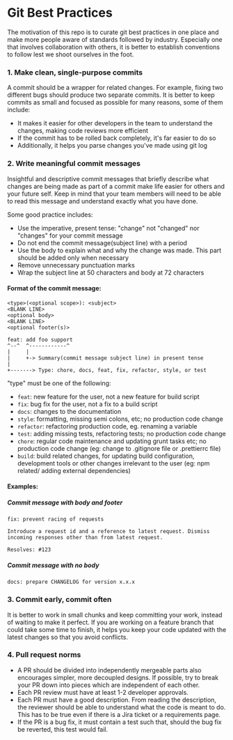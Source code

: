# Git Best Practices

The motivation of this repo is to curate git best practices in one place and make more people aware of standards followed by industry. Especially one that involves collaboration with others, it is better to establish conventions to follow lest we shoot ourselves in the foot.

### 1. Make clean, single-purpose commits

A commit should be a wrapper for related changes. For example, fixing two different bugs should produce two separate commits. It is better to keep commits as small and focused as possible for many reasons, some of them include:

- It makes it easier for other developers in the team to understand the changes, making code reviews more efficient
- If the commit has to be rolled back completely, it's far easier to do so
- Additionally, it helps you parse changes you've made using git log


### 2. Write meaningful commit messages

Insightful and descriptive commit messages that briefly describe what changes are being made as part of a commit make life easier for others and your future self. Keep in mind that your team members will need to be able to read this message and understand exactly what you have done.

Some good practice includes:

- Use the imperative, present tense: "change" not "changed" nor "changes" for your commit message 
- Do not end the commit message(subject line) with a period
- Use the body to explain what and why the change was made. This part should be added only when necessary
- Remove unnecessary punctuation marks
- Wrap the subject line at 50 characters and body at 72 characters

#### Format of the commit message:

```
<type>(<optional scope>): <subject>
<BLANK LINE>
<optional body>
<BLANK LINE>
<optional footer(s)>
```
  
```
feat: add foo support
^--^  ^------------^
|     |
|     +-> Summary(commit message subject line) in present tense
|
+-------> Type: chore, docs, feat, fix, refactor, style, or test
```

"type" must be one of the following:

- `feat`: new feature for the user, not a new feature for build script
- `fix`: bug fix for the user, not a fix to a build script
- `docs`: changes to the documentation
- `style`: formatting, missing semi colons, etc; no production code change
- `refactor`: refactoring production code, eg. renaming a variable
- `test`: adding missing tests, refactoring tests; no production code change
- `chore`: regular code maintenance and updating grunt tasks etc; no production code change (eg: change to .gitignore file or .prettierrc file)
- `build`: build related changes, for updating build configuration, development tools or other changes irrelevant to the user (eg: npm related/ adding external dependencies)

#### Examples:

##### Commit message with body and footer

```
fix: prevent racing of requests

Introduce a request id and a reference to latest request. Dismiss
incoming responses other than from latest request.

Resolves: #123
```

##### Commit message with no body

```
docs: prepare CHANGELOG for version x.x.x
```

### 3. Commit early, commit often

It is better to work in small chunks and keep committing your work, instead of waiting to make it perfect. If you are working on a feature branch that could take some time to finish, it helps you keep your code updated with the latest changes so that you avoid conflicts.

### 4. Pull request norms

- A PR should be divided into independently mergeable parts also encourages simpler, more decoupled designs. If possible, try to break your PR down into pieces which are independent of each other.
- Each PR review must have at least 1-2 developer approvals.
- Each PR must have a good description. From reading the description, the reviewer should be able to understand what the code is meant to do. This has to be true even if there is a Jira ticket or a requirements page.
- If the PR is a bug fix, it must contain a test such that, should the bug fix be reverted, this test would fail.

